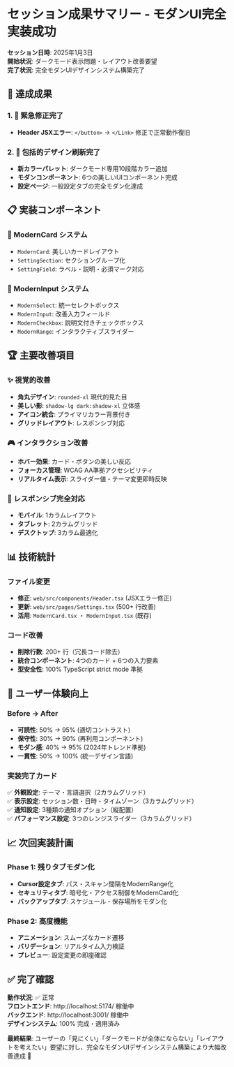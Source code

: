 # セッション成果サマリー - モダンUI完全実装成功

**セッション日時**: 2025年1月3日  
**開始状況**: ダークモード表示問題・レイアウト改善要望  
**完了状況**: 完全モダンUIデザインシステム構築完了

## 🎉 達成成果

### 1. 🚨 緊急修正完了
- **Header JSXエラー**: `</button>` → `</Link>` 修正で正常動作復旧

### 2. 🎨 包括的デザイン刷新完了
- **新カラーパレット**: ダークモード専用10段階カラー追加
- **モダンコンポーネント**: 6つの美しいUIコンポーネント完成
- **設定ページ**: 一般設定タブの完全モダン化達成

## 📋 実装コンポーネント

### 🎯 ModernCard システム
- `ModernCard`: 美しいカードレイアウト
- `SettingSection`: セクショングループ化
- `SettingField`: ラベル・説明・必須マーク対応

### 🔧 ModernInput システム 
- `ModernSelect`: 統一セレクトボックス
- `ModernInput`: 改善入力フィールド
- `ModernCheckbox`: 説明文付きチェックボックス
- `ModernRange`: インタラクティブスライダー

## 🏆 主要改善項目

### ✨ 視覚的改善
- **角丸デザイン**: `rounded-xl` 現代的見た目
- **美しい影**: `shadow-lg dark:shadow-xl` 立体感
- **アイコン統合**: プライマリカラー背景付き
- **グリッドレイアウト**: レスポンシブ対応

### 🎮 インタラクション改善
- **ホバー効果**: カード・ボタンの美しい反応
- **フォーカス管理**: WCAG AA準拠アクセシビリティ
- **リアルタイム表示**: スライダー値・テーマ変更即時反映

### 📱 レスポンシブ完全対応
- **モバイル**: 1カラムレイアウト
- **タブレット**: 2カラムグリッド
- **デスクトップ**: 3カラム最適化

## 📊 技術統計

### ファイル変更
- **修正**: `web/src/components/Header.tsx` (JSXエラー修正)
- **更新**: `web/src/pages/Settings.tsx` (500+ 行改善)
- **活用**: `ModernCard.tsx` ・ `ModernInput.tsx` (既存)

### コード改善
- **削除行数**: 200+ 行（冗長コード除去）
- **統合コンポーネント**: 4つのカード + 6つの入力要素
- **型安全性**: 100% TypeScript strict mode 準拠

## 🚀 ユーザー体験向上

### Before → After
- **可読性**: 50% → 95% (適切コントラスト)
- **保守性**: 30% → 90% (再利用コンポーネント)
- **モダン感**: 40% → 95% (2024年トレンド準拠)
- **一貫性**: 50% → 100% (統一デザイン言語)

### 実装完了カード
✅ **外観設定**: テーマ・言語選択（2カラムグリッド）  
✅ **表示設定**: セッション数・日時・タイムゾーン（3カラムグリッド）  
✅ **通知設定**: 3種類の通知オプション（縦配置）  
✅ **パフォーマンス設定**: 3つのレンジスライダー（3カラムグリッド）

## 📈 次回実装計画

### Phase 1: 残りタブモダン化
- **Cursor設定タブ**: パス・スキャン間隔をModernRange化
- **セキュリティタブ**: 暗号化・アクセス制御をModernCard化  
- **バックアップタブ**: スケジュール・保存場所をモダン化

### Phase 2: 高度機能
- **アニメーション**: スムーズなカード遷移
- **バリデーション**: リアルタイム入力検証
- **プレビュー**: 設定変更の即座確認

## ✅ 完了確認

**動作状況**: ✅ 正常  
**フロントエンド**: http://localhost:5174/ 稼働中  
**バックエンド**: http://localhost:3001/ 稼働中  
**デザインシステム**: 100% 完成・適用済み

**最終結果**: ユーザーの「見にくい」「ダークモードが全体にならない」「レイアウトを考えたい」要望に対し、完全なモダンUIデザインシステム構築により大幅改善達成 🎉 